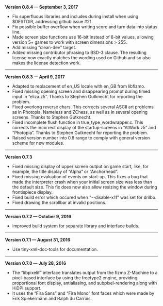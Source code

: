 


   **Version 0.8.4 — September 3, 2017**

 - Fix superfluous libraries and includes during install when using $DESTDIR, addressing github issue #21.
 - Fix possible buffer overflow when writing score and turn data into status line.
 - Made screen size functions use 16-bit instead of 8-bit values, allowing version 5+ games to work with screen dimensions > 255.
 - Add missing “clean-dev” target.
 - Added missing contributor phrasing to BSD-3 clause. The resulting license now exactly matches the wording used on Github and so also makes the license detection work.

---


   **Version 0.8.3 — April 9, 2017**

 - Adapted to replacement of en_US locale with en_GB from libfizmo.
 - Fixed missing opening screen and disappearing prompt during timed input in “eliza.z5”. Thanks to Stephen Gutknecht for reporting the problem.
 - Fixed overlong reverse chars. This corrects several ASCII art problems as in Photopia, Nameless and ZChess, as well as in several opening screens. Thanks to Stephen Gutknecht.
 - Fixed incomplete flush function in true_type_wordwrapper.c. This corrects the incorrect display of the startup-screens in “AtWork.z5” and “Photopia”. Thanks to Stephen Gutknecht for reporting the problem.
 - Raised version number into 0.8 range to comply with general version scheme for new modules.

---


   **Version 0.7.3**

 - Fixed missing display of upper screen output on game start, like, for example, the title display of “Alpha“ or “Anchorhead”.
 - Fixed missing evaluation of events on start-up. This fixes a bug that made the interpreter crash when your initial screen size was less than the default size. This fix does now also allow resizing the window during frontispiece display.
 - Fixed build error which occured when "--disable-x11" was set for drilbo.
 - Fixed drawing the scrollbar at invalid positions.

---


   **Version 0.7.2 — October 9, 2016**

 - Improved build system for separate library and interface builds.

---


   **Version 0.7.1 — August 31, 2016**

 - Use tiny-xml-doc-tools for documentation.

---


   **Version 0.7.0 — July 28, 2016**

 - The “libpixelif” interface translates output from the fizmo Z-Machine to a pixel-based interface by using the freetype2 engine, providing proportional font display, antialiasing, and subpixel-rendering along with HiDPI support.
 - It uses the “Fira Sans” and “Fira Mono” font faces which were made by Erik Spiekermann and Ralph du Carrois.


